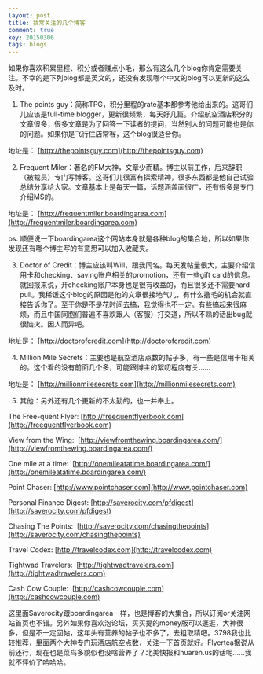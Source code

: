 ```yaml
---
layout: post
title: 我常关注的几个博客
comment: true
key: 20150306
tags: blogs
---
```


如果你喜欢积累里程、积分或者赚点小毛，那么有这么几个blog你肯定需要关注。不幸的是下列blog都是英文的，还没有发现哪个中文的blog可以更新的这么及时。

1. The points guy：简称TPG，积分里程的rate基本都参考他给出来的。这哥们儿应该是full-time blogger，更新很频繁，每天好几篇。介绍航空酒店积分的文章很多，很多文章是为了回答一下读者的提问，当然别人的问题可能也是你的问题。如果你是飞行住店常客，这个blog很适合你。

地址是：
[http://thepointsguy.com](http://thepointsguy.com)

2. Frequent Miler：著名的FM大神，文章少而精。博主以前工作，后来辞职（被裁员）专门写博客。这哥们儿很富有探索精神，很多东西都是他自己试验总结分享给大家。文章基本上是每天一篇，话题涵盖面很广，还有很多是专门介绍MS的。

地址是：
[http://frequentmiler.boardingarea.com](http://frequentmiler.boardingarea.com)

ps. 顺便说一下boardingarea这个网站本身就是各种blog的集合地，所以如果你发现还有哪个博主写的有意思可以加入收藏夹。

3. Doctor of Credit：博主应该叫Will，跟我同名。每天发帖量很大，主要介绍信用卡和checking、saving账户相关的promotion，还有一些gift card的信息。就回报来说，开checking账户本身也是很有收益的，而且很多还不需要hard pull。我稀饭这个blog的原因是他的文章很接地气儿，有什么撸毛的机会就直接告诉你了。至于你是不是花时间去搞，我觉得也不一定。有些搞起来很麻烦，而且中国同胞们普遍不喜欢跟人（客服）打交道，所以不熟的话出bug就很恼火。因人而异吧。

地址是：
[http://doctorofcredit.com](http://doctorofcredit.com)

4. Million Mile Secrets：主要也是航空酒店点数的帖子多，有一些是信用卡相关的。这个看的没有前面几个多，可能跟博主的絮叨程度有关……

地址是：
[http://millionmilesecrets.com](http://millionmilesecrets.com)

5. 其他：另外还有几个更新的不太勤的，也一并奉上。

The Free-quent Flyer: 
[http://freequentflyerbook.com](http://freequentflyerbook.com)

View from the Wing: 
[http://viewfromthewing.boardingarea.com/](http://viewfromthewing.boardingarea.com/)

One mile at a time: 
[http://onemileatatime.boardingarea.com/](http://onemileatatime.boardingarea.com/)

Point Chaser: 
[http://www.pointchaser.com](http://www.pointchaser.com)

Personal Finance Digest: 
[http://saverocity.com/pfdigest](http://saverocity.com/pfdigest)

Chasing The Points: 
[http://saverocity.com/chasingthepoints](http://saverocity.com/chasingthepoints)

Travel Codex: 
[http://travelcodex.com](http://travelcodex.com)

Tightwad Travelers: 
[http://tightwadtravelers.com](http://tightwadtravelers.com)

Cash Cow Couple: 
[http://cashcowcouple.com](http://cashcowcouple.com)

这里面Saverocity跟boardingarea一样，也是博客的大集合，所以订阅or关注网站首页也不错。另外如果你喜欢泡论坛，买买提的money版可以逛逛，大神很多，但是不一定回帖，这年头有营养的帖子也不多了，去粗取精吧。3798我也比较推荐，里面两个大神专门玩酒店航空点数，关注一下首页就好。Flyertea据说从前还行，现在也是菜鸟多貌似也没啥营养了？北美快报和huaren.us的话呢……我就不评价了哈哈哈。
